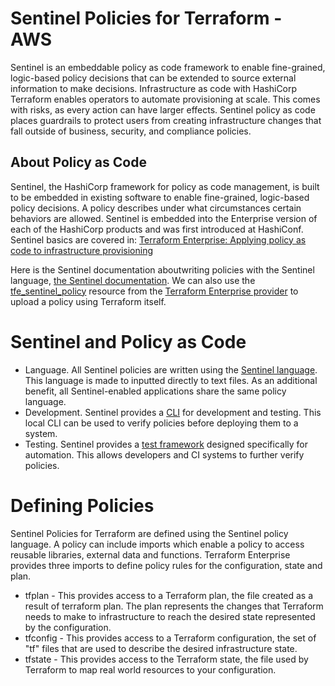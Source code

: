 
# Sentinel Policies for Terraform - AWS

Sentinel is an embeddable policy as code framework to enable fine-grained, logic-based policy decisions that can be extended to source external information to make decisions. Infrastructure as code with HashiCorp Terraform enables operators to automate provisioning at scale. This comes with risks, as every action can have larger effects. Sentinel policy as code places guardrails to protect users from creating infrastructure changes that fall outside of business, security, and compliance policies.

## About Policy as Code

Sentinel, the HashiCorp framework for policy as code management, is built to be embedded in existing software to enable fine-grained, logic-based policy decisions. A policy describes under what circumstances certain behaviors are allowed. Sentinel is embedded into the Enterprise version of each of the HashiCorp products and was first introduced at HashiConf. Sentinel basics are covered in: [Terraform Enterprise: Applying policy as code to infrastructure provisioning](https://www.hashicorp.com/blog/sentinel-and-terraform-enterprise-policy-as-code)

Here is the Sentinel documentation aboutwriting policies with the Sentinel language, [the Sentinel documentation](https://docs.hashicorp.com/sentinel/writing/). We can also use the [tfe_sentinel_policy](https://www.terraform.io/docs/providers/tfe/r/sentinel_policy.html) resource from the [Terraform Enterprise provider](https://www.terraform.io/docs/providers/tfe/) to upload a policy using Terraform itself.

# Sentinel and Policy as Code

-	Language. All Sentinel policies are written using the [Sentinel language](https://docs.hashicorp.com/sentinel/concepts/language). This language is made to inputted directly to text files. As an additional benefit, all Sentinel-enabled applications share the same policy language.
-	Development. Sentinel provides a [CLI](https://docs.hashicorp.com/sentinel/commands/) for development and testing. This local CLI can be used to verify policies before deploying them to a system.
-	Testing. Sentinel provides a [test framework](https://docs.hashicorp.com/sentinel/commands/test)  designed specifically for automation. This allows developers and CI systems to further verify policies.


# Defining Policies

Sentinel Policies for Terraform are defined using the Sentinel policy language. A policy can include imports which enable a policy to access reusable libraries, external data and functions. Terraform Enterprise provides three imports to define policy rules for the configuration, state and plan.

   - tfplan - This provides access to a Terraform plan, the file created as a result of terraform plan. The plan represents the changes that Terraform needs to make to infrastructure to reach the desired state represented by the configuration.
   - tfconfig - This provides access to a Terraform configuration, the set of "tf" files that are used to describe the desired infrastructure state.
   - tfstate - This provides access to the Terraform state, the file used by Terraform to map real world resources to your configuration.


